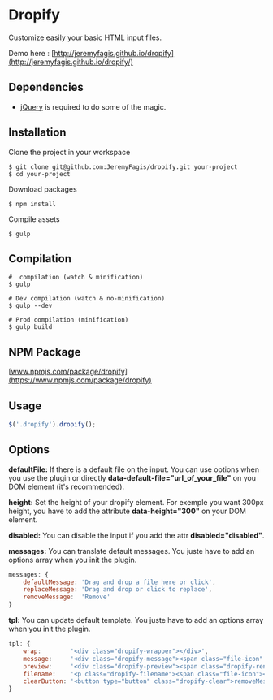 Dropify
=========

Customize easily your basic HTML input files.

Demo here : [http://jeremyfagis.github.io/dropify](http://jeremyfagis.github.io/dropify/)


## Dependencies

* [jQuery](https://github.com/jquery/jquery) is required to do some of the magic.


## Installation

Clone the project in your workspace

	$ git clone git@github.com:JeremyFagis/dropify.git your-project
	$ cd your-project

Download packages

	$ npm install

Compile assets

	$ gulp


## Compilation

	#  compilation (watch & minification)
	$ gulp

	# Dev compilation (watch & no-minification)
	$ gulp --dev

	# Prod compilation (minification)
	$ gulp build


## NPM Package

[www.npmjs.com/package/dropify](https://www.npmjs.com/package/dropify)


## Usage

```javascript
$('.dropify').dropify();
```

## Options

__defaultFile:__ If there is a default file on the input. You can use options when you use the plugin or directly __data-default-file="url_of_your_file"__ on you DOM element (it's recommended).

__height:__  Set the height of your dropify element. For exemple you want 300px height, you have to add the attribute __data-height="300"__ on your DOM element.

__disabled:__  You can disable the input if you add the attr __disabled="disabled"__.

__messages:__  You can translate default messages. You juste have to add an options array when you init the plugin.

```javascript
messages: {
	defaultMessage: 'Drag and drop a file here or click',
	replaceMessage: 'Drag and drop or click to replace',
	removeMessage:  'Remove'
}
```

__tpl:__  You can update default template. You juste have to add an options array when you init the plugin.

```javascript
tpl: {
    wrap:        '<div class="dropify-wrapper"></div>',
    message:     '<div class="dropify-message"><span class="file-icon" /> <p>defaultMessage</p></div>',
    preview:     '<div class="dropify-preview"><span class="dropify-render"></span><div class="dropify-infos"><div class="dropify-infos-inner"><p class="dropify-infos-message">replaceMessage</p></div></div></div>',
    filename:    '<p class="dropify-filename"><span class="file-icon"></span> <span class="dropify-filename-inner"></span></p>',
    clearButton: '<button type="button" class="dropify-clear">removeMessage</button>'
}
```
